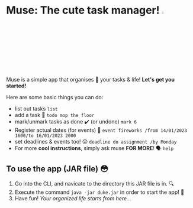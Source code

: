 # Muse: The cute task manager! <img src="https://pbs.twimg.com/media/Cr1LLRDUEAA2vk8.jpg" width=4% height=4%>

Muse is a simple app that organises 📖 your tasks & life!
**Let's get you started!**

Here are some basic things you can do: 
- list out tasks  ```list```
- add a task 👷 ```todo mop the floor```
- mark/unmark tasks as done ✔️ (or undone) ```mark 6```
- Register actual dates (for events) 📆 ```event fireworks /from 14/01/2023 1600/to 16/01/2023 2000```
- set deadlines & events too! 😲 ```deadline do assignment /by Monday```
- For more **cool instructions**, simply ask muse **FOR MORE**! 🗣️ ```help```

## To use the app (JAR file) 😳

1. Go into the CLI, and navicate to the directory this JAR file is in. 🔍
2. Execute the command ```java -jar duke.jar``` in order to start the app! 🔨
3. Have fun! *Your organized life starts from here...* 

